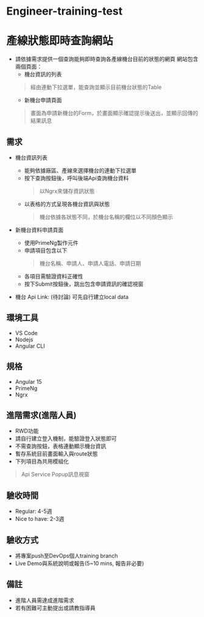 # Engineer-training-test

# 產線狀態即時查詢網站
* 請依據需求提供一個查詢能夠即時查詢各產線機台目前的狀態的網頁
  網站包含兩個頁面：
  * 機台資訊的列表
  > 經由連動下拉選單，能查詢並顯示目前機台狀態的Table
  * 新機台申請頁面
  > 畫面為申請新機台的Form，於畫面顯示確認提示後送出，並顯示回傳的結果訊息

## 需求
* 機台資訊列表 
  * 能夠依據廠區、產線來選擇機台的連動下拉選單
  * 按下查詢按鈕後，呼叫後端Api查詢機台資料
    > 以Ngrx來儲存資訊狀態
  * 以表格的方式呈現各機台資訊與狀態 
    > 機台依據各狀態不同，於機台名稱的欄位以不同顏色顯示

* 新機台資料申請頁面
  * 使用PrimeNg製作元件
  * 申請項目包含以下
    > 機台名稱、申請人、申請人電話、申請日期
  * 各項目需驗證資料正確性
  * 按下Submit按鈕後，跳出包含申請資訊的確認視窗



* 機台 Api Link: (待討論) 可先自行建立local data

## 環境工具
* VS Code
* Nodejs
* Angular CLI

## 規格
* Angular 15
* PrimeNg
* Ngrx

## 進階需求(進階人員)
* RWD功能
* 請自行建立登入機制，能驗證登入狀態即可
* 不需查詢按鈕，表格連動顯示機台資訊 
* 暫存系統目前畫面輸入與route狀態 
* 下列項目為共用模組化
> Api Service
> Popup訊息視窗


## 驗收時間
* Regular: 4-5週
* Nice to have: 2-3週

## 驗收方式
* 將專案push至DevOps個人training branch
* Live Demo與系統說明或報告(5~10 mins, 報告非必要)

## 備註
* 進階人員需達成進階需求
* 若有困難可主動提出或請教指導員
